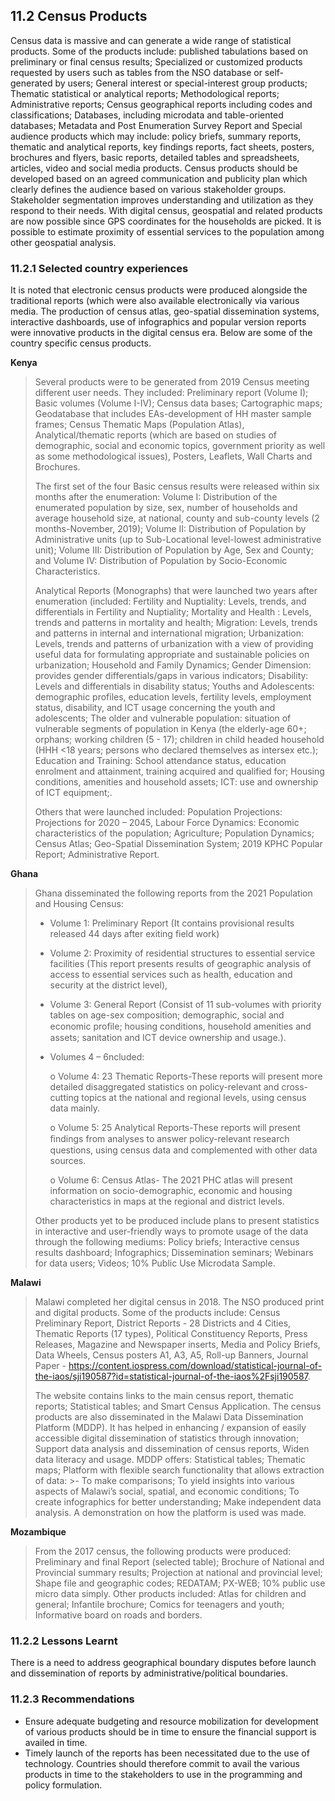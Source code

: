 ## 11.2	Census Products
Census data is massive and can generate a wide range of statistical products. Some of the products include: published tabulations based on preliminary or final census results; Specialized or customized products requested by users such as tables from the NSO database or self-generated by users; General interest or special-interest group products; Thematic statistical or analytical reports; Methodological reports; Administrative reports; Census geographical reports including codes and classifications; Databases, including microdata and table-oriented databases; Metadata and Post Enumeration Survey Report and Special audience products which may include:  policy briefs, summary reports, thematic and analytical reports, key findings reports, fact sheets, posters, brochures and flyers, basic reports, detailed tables and spreadsheets, articles, video and social media products. 
Census products should be developed based on an agreed communication and publicity plan which clearly defines the audience based on various stakeholder groups. Stakeholder segmentation improves understanding and utilization as they respond to their needs.
With digital census, geospatial and related products are now possible since GPS coordinates for the households are picked. It is possible to estimate proximity of essential services to the population among other geospatial analysis. 

### 11.2.1	Selected country experiences

It is noted that electronic census products were produced alongside the traditional reports (which were also available electronically via various media. The production of census atlas, geo-spatial dissemination systems, interactive dashboards, use of infographics and popular version reports were innovative products in the digital census era. Below are some of the country specific census products.

**Kenya**
>Several products were to be generated from 2019 Census meeting different user needs. They included: Preliminary report (Volume I); Basic volumes (Volume I-IV); Census data bases; Cartographic maps; Geodatabase that includes EAs-development of HH master sample frames; Census Thematic Maps (Population Atlas), Analytical/thematic reports (which are based on studies of demographic, social and economic topics, government priority as well as some methodological issues), Posters, Leaflets, Wall Charts and Brochures.
>
>The first set of the four Basic census results were released within six months after the enumeration: Volume I: Distribution of the enumerated population by size, sex, number of households and average household size, at national, county and sub-county levels (2 months-November, 2019); Volume II: Distribution of Population by Administrative units (up to Sub-Locational level-lowest administrative unit);  Volume III: Distribution of Population by Age, Sex and County; and Volume IV: Distribution of Population by Socio-Economic Characteristics. 
>
>Analytical Reports (Monographs) that were launched two years after enumeration (included: Fertility and Nuptiality: Levels, trends, and differentials in Fertility and Nuptiality; Mortality and Health : Levels, trends and patterns in mortality and health; Migration: Levels, trends and patterns in internal and international migration; Urbanization: Levels, trends and patterns of urbanization with a view of providing useful data for formulating appropriate and sustainable policies on urbanization; Household and Family Dynamics; Gender Dimension: provides gender differentials/gaps in various indicators; Disability: Levels and differentials in disability status; Youths and Adolescents: demographic profiles, education levels, fertility levels, employment status, disability, and ICT usage concerning the youth and adolescents; The older and vulnerable population: situation of vulnerable segments of population in Kenya (the elderly-age 60+; orphans; working children (5 - 17); children in child headed household (HHH <18 years; persons who declared themselves as intersex etc.); Education and Training: School attendance status, education enrolment and attainment, training acquired and qualified for;  Housing conditions, amenities and household assets; ICT: use and ownership of  ICT equipment;. 
>
>Others that were launched included: Population Projections: Projections for 2020 – 2045, Labour Force Dynamics: Economic characteristics of the population; Agriculture; Population Dynamics; Census Atlas; Geo-Spatial Dissemination System; 2019 KPHC Popular Report; Administrative Report.

**Ghana**
>Ghana disseminated the following reports from the 2021 Population and Housing Census: 
>-	Volume 1: Preliminary Report (It contains provisional results released 44 days after exiting field work)  
>-	Volume 2: Proximity of residential structures to essential service facilities (This report presents results of geographic analysis of access to essential services such as health, education and security at the district level), 
>-	Volume 3: General Report (Consist of 11 sub-volumes with priority tables on age-sex composition; demographic, social and economic proﬁle; housing conditions, household amenities and assets; sanitation and ICT device ownership and usage.). 
>-	Volumes 4 – 6ncluded:
>  
>    o	Volume 4: 23 Thematic Reports-These reports will present more detailed disaggregated statistics on policy-relevant and cross-cutting topics at the national and regional levels, using census data mainly.
> 	
>    o	Volume 5: 25 Analytical Reports-These reports will present ﬁndings from analyses to answer policy-relevant research questions, using census data and complemented with other data sources.
> 	
>    o	Volume 6: Census Atlas- The 2021 PHC atlas will present information on socio-demographic, economic and housing characteristics in maps at the regional and district levels.
> 	
>Other products yet to be produced include plans to present statistics in interactive and user-friendly ways to promote usage of the data through the following mediums: Policy briefs; Interactive census results dashboard; Infographics; Dissemination seminars; Webinars for data users; Videos; 10% Public Use Microdata Sample.

**Malawi**
>Malawi completed her digital census in 2018. The NSO produced print and digital products. Some of the products include: Census Preliminary Report, District Reports  - 28 Districts and 4 Cities, Thematic Reports (17 types), Political Constituency Reports, Press Releases, Magazine and Newspaper inserts, Media and Policy Briefs, Data Wheels, Census posters A1, A3, A5, Roll-up Banners, Journal Paper - https://content.iospress.com/download/statistical-journal-of-the-iaos/sji190587?id=statistical-journal-of-the-iaos%2Fsji190587. 
>
>The website contains links to the main census report, thematic reports; Statistical tables; and Smart Census Application. The census products are also disseminated in the Malawi Data Dissemination Platform (MDDP). It has helped in enhancing / expansion of easily accessible digital dissemination of statistics through innovation; Support data analysis and dissemination of census reports, Widen data literacy and usage. MDDP offers: Statistical tables; Thematic maps; Platform with flexible search functionality that allows extraction of data: >- To make comparisons; To yield insights into various aspects of Malawi’s social, spatial, and economic conditions; To create infographics for better understanding; Make independent data analysis. A demonstration on how the platform is used was made.

**Mozambique**
>From the 2017 census, the following products were produced: Preliminary and final Report (selected table); Brochure of National and Provincial summary results; Projection at national and provincial level; Shape file and geographic codes; REDATAM; PX-WEB; 10% public use micro data simply. Other products included: Atlas for children and general; Infantile brochure; Comics for teenagers and youth; Informative board on roads and borders.

### 11.2.2	Lessons Learnt
There is a need to address geographical boundary disputes before launch and dissemination of reports by administrative/political boundaries.

### 11.2.3	Recommendations
-	Ensure adequate budgeting and resource mobilization for development of various products should be in time to ensure the financial support is availed in time.
-	Timely launch of the reports has been necessitated due to the use of technology. Countries should therefore commit to avail the various products in time to the stakeholders to use in the programming and policy formulation. 
